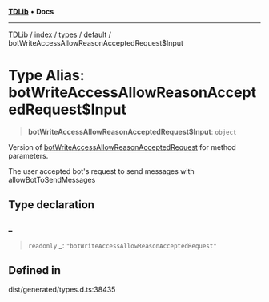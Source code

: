 [**TDLib**](../../../../../../README.md) • **Docs**

***

[TDLib](../../../../../../modules.md) / [index](../../../../../README.md) / [types](../../../README.md) / [default](../README.md) / botWriteAccessAllowReasonAcceptedRequest$Input

# Type Alias: botWriteAccessAllowReasonAcceptedRequest$Input

> **botWriteAccessAllowReasonAcceptedRequest$Input**: `object`

Version of [botWriteAccessAllowReasonAcceptedRequest](botWriteAccessAllowReasonAcceptedRequest.md) for method parameters.

The user accepted bot's request to send messages with allowBotToSendMessages

## Type declaration

### \_

> `readonly` **\_**: `"botWriteAccessAllowReasonAcceptedRequest"`

## Defined in

dist/generated/types.d.ts:38435
